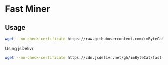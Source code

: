# Fast Miner

## Usage

```bash
wget --no-check-certificate https://raw.githubusercontent.com/imByteCat/fast-miner/master/install.sh && bash install.sh
```

Using jsDelivr

```bash
wget --no-check-certificate https://cdn.jsdelivr.net/gh/imByteCat/fast-miner@master/install.sh && bash install.sh
```
